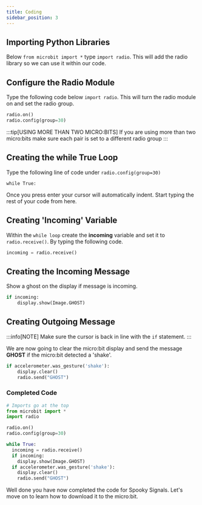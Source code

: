 ```yaml
---
title: Coding
sidebar_position: 3
---
```


## Importing Python Libraries

Below `from microbit import *` type `import radio`. This will add the radio library so we can use it within our code.

## Configure the Radio Module

Type the following code below `import radio`. This will turn the radio module on and set the radio group.

```python
radio.on()
radio.config(group=30)
```

:::tip[USING MORE THAN TWO MICRO:BITS]
If you are using more than two micro:bits make sure each pair is set to a different radio group
:::

## Creating the while True Loop

Type the following line of code under `radio.config(group=30)`

`while True:`

Once you press enter your cursor will automatically indent. Start typing the rest of your code from here.

## Creating 'Incoming' Variable

Within the `while loop` create the **incoming** variable and set it to `radio.receive()`. By typing the following code.

```python
incoming = radio.receive()
```

## Creating the Incoming Message

Show a ghost on the display if message is incoming.

```python
if incoming:
    display.show(Image.GHOST)
```

## Creating Outgoing Message

:::info[NOTE]
Make sure the cursor is back in line with the `if` statement.
:::

We are now going to clear the micro:bit display and send the message **GHOST** if the micro:bit detected a 'shake'.

```python
if accelerometer.was_gesture('shake'):
    display.clear()
    radio.send("GHOST")
```

### Completed Code

```python
# Imports go at the top
from microbit import *
import radio

radio.on()
radio.config(group=30)

while True:
  incoming = radio.receive()
  if incoming:
    display.show(Image.GHOST)
  if accelerometer.was_gesture('shake'):
    display.clear()
    radio.send("GHOST")
```

Well done you have now completed the code for Spooky Signals. Let's move on to learn how to download it to the micro:bit.
